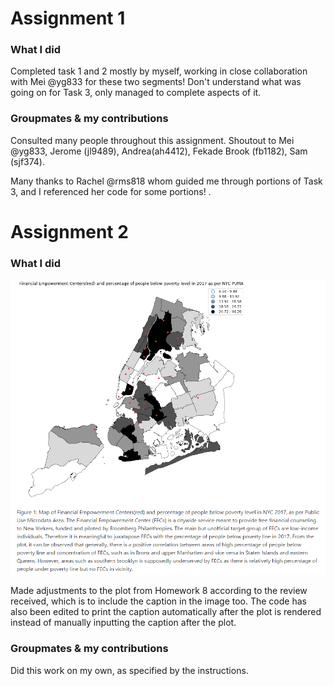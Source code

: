 # Assignment 1

### What I did
Completed task 1 and 2 mostly by myself, working in close collaboration with Mei @yg833 for these two segments! Don't understand what was going on for Task 3, only managed to complete aspects of it.  


### Groupmates & my contributions

Consulted many people throughout this assignment. Shoutout to Mei @yg833, Jerome (jl9489), Andrea(ah4412), Fekade Brook (fb1182), Sam (sjf374). 

Many thanks to Rachel @rms818 whom guided me through portions of Task 3, and I referenced her code for some portions! . 



# Assignment 2

### What I did

![screenshot](final_plot.png)

Made adjustments to the plot from Homework 8 according to the review received, which is to include the caption in the image too. The code has also been edited to print the caption automatically after the plot is rendered instead of manually inputting the caption after the plot. 

### Groupmates & my contributions

Did this work on my own, as specified by the instructions. 